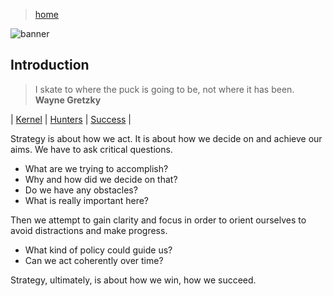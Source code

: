 > [home](../)

![banner](/strategy/photos/banner.png)

## Introduction

> I skate to where the puck is going to be, not where it has been.  
> **Wayne Gretzky**

| [Kernel](kernel) | [Hunters](hunters) | [Success](success) |

Strategy is about how we act.  It is about how we decide on and achieve our aims.  We have to ask critical questions.

* What are we trying to accomplish?
* Why and how did we decide on that?
* Do we have any obstacles?
* What is really important here?

Then we attempt to gain clarity and focus in order to orient ourselves to avoid distractions and make progress.

* What kind of policy could guide us?
* Can we act coherently over time?

Strategy, ultimately, is about how we win, how we succeed.
